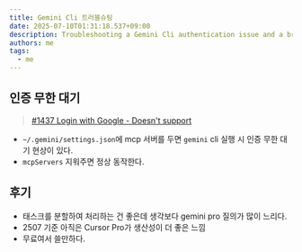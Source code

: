 ```yaml
---
title: Gemini Cli 트러블슈팅
date: 2025-07-10T01:31:18.537+09:00
description: Troubleshooting a Gemini Cli authentication issue and a brief review of its performance.
authors: me
tags:
  - me
---
```


## 인증 무한 대기

> [#1437 Login with Google - Doesn't support](https://github.com/google-gemini/gemini-cli/issues/1437)

- `~/.gemini/settings.json`에 mcp 서버를 두면 `gemini` cli 실행 시 인증 무한 대기 현상이 있다.
- `mcpServers` 지워주면 정상 동작한다.

## 후기

- 태스크를 분할하여 처리하는 건 좋은데 생각보다 gemini pro 질의가 많이 느리다.
- 2507 기준 아직은 Cursor Pro가 생산성이 더 좋은 느낌
- 무료여서 쓸만하다.
